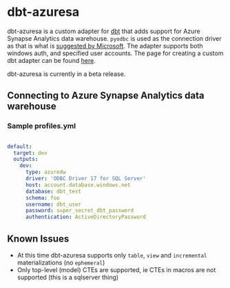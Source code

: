 # dbt-azuresa

dbt-azuresa is a custom adapter for [dbt](https://github.com/fishtown-analytics/dbt) that adds support for Azure Synapse Analytics data warehouse. `pyodbc` is used as the connection driver as that is what is [suggested by Microsoft](https://docs.microsoft.com/en-us/sql/connect/python/python-driver-for-sql-server). The adapter supports both windows auth, and specified user accounts. The page for creating a custom dbt adapter can be found [here](https://docs.getdbt.com/docs/building-a-new-adapter).

dbt-azuresa is currently in a beta release.

## Connecting to Azure Synapse Analytics data warehouse

### Sample profiles.yml

```yaml

default:
  target: dev
  outputs:
    dev:
      type: azuredw
      driver: 'ODBC Driver 17 for SQL Server'
      host: account.database.windows.net
      database: dbt_test
      schema: foo
      username: dbt_user
      password: super_secret_dbt_password
      authentication: ActiveDirectoryPassword
```

## Known Issues

- At this time dbt-azuresa supports only `table`, `view` and `incremental` materializations (no `ephemeral`)
- Only top-level (model) CTEs are supported, ie CTEs in macros are not supported (this is a sqlserver thing)
